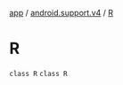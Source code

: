 [app](../../index.md) / [android.support.v4](../index.md) / [R](./index.md)

# R

`class R`
`class R`